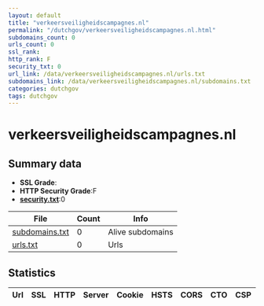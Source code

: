 ```yaml
---
layout: default
title: "verkeersveiligheidscampagnes.nl"
permalink: "/dutchgov/verkeersveiligheidscampagnes.nl.html"
subdomains_count: 0
urls_count: 0
ssl_rank: 
http_rank: F
security_txt: 0
url_link: /data/verkeersveiligheidscampagnes.nl/urls.txt
subdomains_link: /data/verkeersveiligheidscampagnes.nl/subdomains.txt
categories: dutchgov
tags: dutchgov
---
```



# verkeersveiligheidscampagnes.nl
## Summary data


 - **SSL Grade**:
 - **HTTP Security Grade**:F
 - **[security.txt](https://www.digitaleoverheid.nl/nieuws/standaard-security-txt-nu-verplicht-voor-overheid/)**:0


| File       | Count | Info |
|------------|-------|------|
|[subdomains.txt](/DutchGovScope/data/verkeersveiligheidscampagnes.nl/subdomains.txt)|0|Alive subdomains|
|[urls.txt](/DutchGovScope/data/verkeersveiligheidscampagnes.nl/urls.txt)|0|Urls|


## Statistics


| Url | SSL | HTTP | Server | Cookie | HSTS | CORS | CTO | CSP | XFO | XXP | RP |FP| Tech |Title |
|--------|-------|-------|------|------|------|------|------|------|------|------|------|------|------|------|


